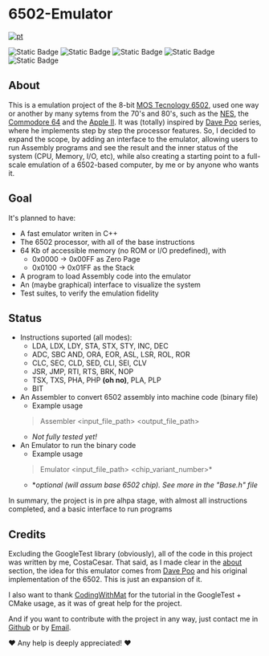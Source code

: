 # 6502-Emulator

[![pt](https://img.shields.io/badge/Ver_em_portugu%C3%AAs-green)](https://github.com/CostaCesar/6502-Emulator/blob/main/README.pt-br.md)

![Static Badge](https://img.shields.io/badge/Status-Pre%20Alpha-yellow)
![Static Badge](https://img.shields.io/badge/Made_with-C%2B%2B-blue)
![Static Badge](https://img.shields.io/badge/Tests-GoogleTest-orange)
![Static Badge](https://img.shields.io/badge/Build-CMake-red)
![Static Badge](https://img.shields.io/badge/Platform-Universal-white)

## About 
This is a emulation project of the 8-bit [MOS Tecnology 6502](https://en.wikipedia.org/wiki/6502), used one way or another by many sytems from the 70's and 80's, such as the
[NES](https://en.wikipedia.org/wiki/Nintendo_Entertainment_System), the [Commodore 64](https://en.wikipedia.org/wiki/Commodore_64) and the [Apple II](https://en.wikipedia.org/wiki/Apple_II).
It was (totally) inspired by [Dave Poo](https://www.youtube.com/playlist?list=PLLwK93hM93Z13TRzPx9JqTIn33feefl37) series, where he implements step by step the processor features.
So, I decided to expand the scope, by adding an interface to the emulator, allowing users to run Assembly programs and see the result and the inner status of the system (CPU, Memory, I/O, etc),
while also creating a starting point to a full-scale emulation of a 6502-based computer, by me or by anyone who wants it.

## Goal
It's planned to have:
- A fast emulator writen in C++
- The 6502 processor, with all of the base instructions
- 64 Kb of accessible memory (no ROM or I/O predefined), with
  - 0x0000 -> 0x00FF as Zero Page
  - 0x0100 -> 0x01FF as the Stack
- A program to load Assembly code into the emulator
- An (maybe graphical) interface to visualize the system
- Test suites, to verify the emulation fidelity

## Status
- Instructions suported (all modes):
  - LDA, LDX, LDY, STA, STX, STY, INC, DEC
  - ADC, SBC AND, ORA, EOR, ASL, LSR, ROL, ROR
  - CLC, SEC, CLD, SED, CLI, SEI, CLV
  - JSR, JMP, RTI, RTS, BRK, NOP
  - TSX, TXS, PHA, PHP **(oh no)**, PLA, PLP
  - BIT
- An Assembler to convert 6502 assembly into machine code (binary file)
  - Example usage
  > Assembler <input_file_path> <output_file_path>
  - *Not fully tested yet!*
- An Emulator to run the binary code
  - Example usage
  > Emulator <input_file_path> <chip_variant_number>*
  - **optional (will assum base 6502 chip). See more in the "Base.h" file*

In summary, the project is in pre alhpa stage, with almost all instructions completed, and a basic interface to run programs

## Credits
Excluding the GoogleTest library (obviously), all of the code in this project was written by me, CostaCesar. That said, as I made clear in the [about](#about) section, the idea for this
emulator comes from [Dave Poo](https://www.youtube.com/playlist?list=PLLwK93hM93Z13TRzPx9JqTIn33feefl37) and his original implementation of the 6502. This is just an expansion of it.

I also want to thank [CodingWithMat](https://www.youtube.com/@codingwithmat) for the tutorial in the GoogleTest + CMake usage, as it was of great help for the project.

And if you want to contribute with the project in any way, just contact me in [Github](https://github.com/CostaCesar) or by [Email](mailto:caiocaesarmcosta@gmail.com).

❤️ Any help is deeply appreciated! ❤️

